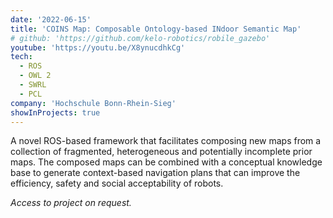 ```yaml
---
date: '2022-06-15'
title: 'COINS Map: Composable Ontology-based INdoor Semantic Map'
# github: 'https://github.com/kelo-robotics/robile_gazebo'
youtube: 'https://youtu.be/X8ynucdhkCg'
tech:
  - ROS
  - OWL 2
  - SWRL
  - PCL
company: 'Hochschule Bonn-Rhein-Sieg'
showInProjects: true
---
```


A novel ROS-based framework that facilitates composing new maps from a collection of fragmented, heterogeneous and potentially incomplete prior maps. The composed maps can be combined with a conceptual knowledge base to generate context-based navigation plans that can improve the efficiency, safety and social acceptability of robots.

_Access to project on request._
